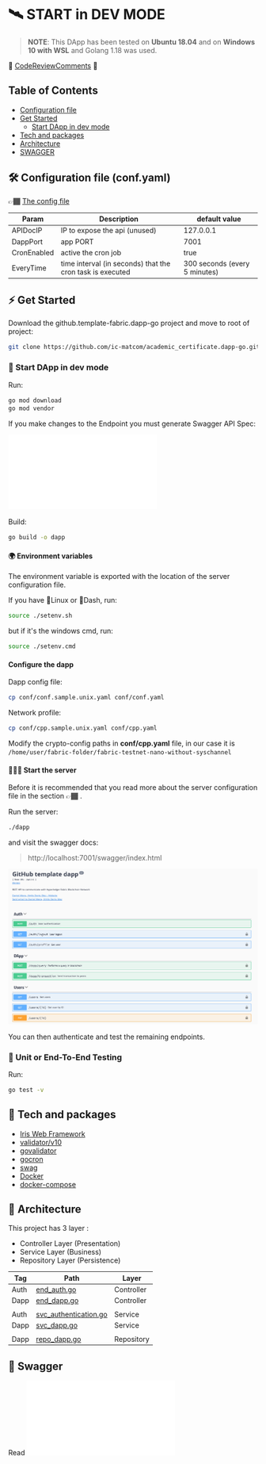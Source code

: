 # 🛰 START in DEV MODE

> **NOTE**: This DApp has been tested on **Ubuntu 18.04** and on **Windows 10 with WSL** and Golang 1.18 was used.

👀 [CodeReviewComments](#https://github.com/golang/go/wiki/CodeReviewComments) 👀

## Table of Contents

- [Configuration file](#config_file)
- [Get Started](#get_started)
    * [Start DApp in dev mode](#dev_ways)
- [Tech and packages](#tech)
- [Architecture](#arch)
- [SWAGGER](#swagger)

## 🛠️️ Configuration file (conf.yaml) <a name="config_file"></a>

👉🏾 [The config file](/conf/conf.sample.unix.yaml)

| Param       | Description                                               | default value                 |
|-------------|-----------------------------------------------------------|-------------------------------|
| APIDocIP    | IP to expose the api (unused)                             | 127.0.0.1                     |
| DappPort    | app PORT                                                  | 7001                          |
| CronEnabled | active the cron job                                       | true                          |
| EveryTime   | time interval (in seconds) that the cron task is executed | 300 seconds (every 5 minutes) |

## ⚡ Get Started <a name="get_started"></a>

Download the github.template-fabric.dapp-go project and move to root of project:

```bash
git clone https://github.com/ic-matcom/academic_certificate.dapp-go.git && cd academic_certificate.dapp-go
```

### 🚀 Start DApp in dev mode <a name="dev_ways"></a>

Run:
```bash
go mod download
go mod vendor
```

If you make changes to the Endpoint you must generate Swagger API Spec:

![swagger doc](/docs/swagger.md)

Build:

```bash
go build -o dapp
```

#### 🌍 Environment variables

The environment variable is exported with the location of the server configuration file.

If you have 🐧Linux or 🍎Dash, run:

```bash
source ./setenv.sh
```

but if it's the windows cmd, run:

```bash
source ./setenv.cmd
```

#### Configure the dapp

Dapp config file:
```bash
cp conf/conf.sample.unix.yaml conf/conf.yaml
```

Network profile:
```bash
cp conf/cpp.sample.unix.yaml conf/cpp.yaml
```

Modify the crypto-config paths in __conf/cpp.yaml__ file, in our case it is `/home/user/fabric-folder/fabric-testnet-nano-without-syschannel` 

#### 🏃🏽‍♂️ Start the server

Before it is recommended that you read more about the server configuration file in the section 👉🏾 .

Run the server:

```bash
./dapp
```

and visit the swagger docs:

> http://localhost:7001/swagger/index.html

![swagger ui](/docs/images/swagger-ui.png)

You can then authenticate and test the remaining endpoints.

### 🧪 Unit or End-To-End Testing

Run:

```bash
go test -v
```

## 🔨 Tech and packages <a name="tech"></a>

* [Iris Web Framework](https://github.com/kataras/iris)
* [validator/v10](https://github.com/go-playground/validator)
* [govalidator](https://github.com/asaskevich/govalidator)
* [gocron](https://github.com/go-co-op/gocron)
* [swag](https://github.com/swaggo/swag)
* [Docker](https://docs.docker.com)
* [docker-compose](https://docs.docker.com/compose/)

## 📐 Architecture <a name="arch"></a>

This project has 3 layer :

- Controller Layer (Presentation)
- Service Layer (Business)
- Repository Layer (Persistence)

| Tag  | Path                                                         | Layer      |
|------|--------------------------------------------------------------|------------|
| Auth | [end_auth.go](/api/endpoints/end_auth.go)                    | Controller |
| Dapp | [end_dapp.go](/api/endpoints/end_dapp.go)                    | Controller |
|      |                                                              |            |
| Auth | [svc_authentication.go](/service/auth/svc_authentication.go) | Service    |
| Dapp | [svc_dapp.go](/service/svc_dapp.go)                          | Service    |
|      |                                                              |            |
| Dapp | [repo_dapp.go](/repo/repo_dapp.go)                           | Repository |

## 📐 Swagger <a name="swagger"></a>

Read ![swagger doc](/docs/swagger.md)
